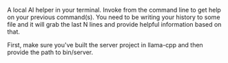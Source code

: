 A local AI helper in your terminal. Invoke from the command line to get help on your previous command(s). You need to be writing your history to some file and it will grab the last N lines and provide helpful information based on that.

First, make sure you've built the server project in llama-cpp and then provide the path to bin/server.
